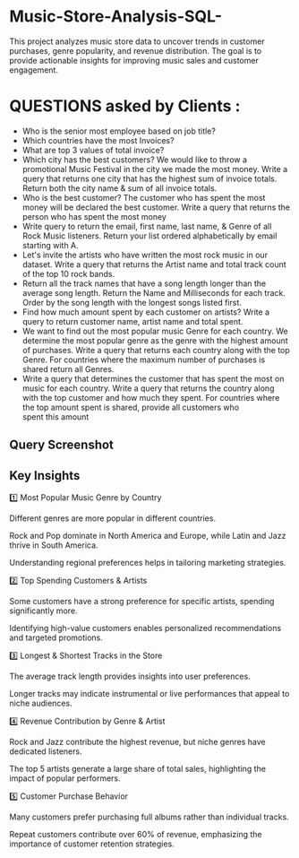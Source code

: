 # Music-Store-Analysis-SQL-
This project analyzes music store data to uncover trends in customer purchases, genre popularity, and revenue distribution. The goal is to provide actionable insights for improving music sales and customer engagement.
# QUESTIONS asked by Clients :
- Who is the senior most employee based on job title?
- Which countries have the most Invoices?
- What are top 3 values of total invoice?
- Which city has the best customers? We would like to throw a promotional Music 
Festival in the city we made the most money. Write a query that returns one city that 
has the highest sum of invoice totals. Return both the city name & sum of all invoice 
totals.
- Who is the best customer? The customer who has spent the most money will be 
declared the best customer. Write a query that returns the person who has spent the 
most money
- Write query to return the email, first name, last name, & Genre of all Rock Music 
listeners. Return your list ordered alphabetically by email starting with A.
- Let's invite the artists who have written the most rock music in our dataset. Write a 
query that returns the Artist name and total track count of the top 10 rock bands.
- Return all the track names that have a song length longer than the average song length. 
Return the Name and Milliseconds for each track. Order by the song length with the 
longest songs listed first.
- Find how much amount spent by each customer on artists? Write a query to return
customer name, artist name and total spent.
- We want to find out the most popular music Genre for each country. We determine the 
most popular genre as the genre with the highest amount of purchases. Write a query 
that returns each country along with the top Genre. For countries where the maximum 
number of purchases is shared return all Genres.
- Write a query that determines the customer that has spent the most on music for each 
country. Write a query that returns the country along with the top customer and how
much they spent. For countries where the top amount spent is shared, provide all 
customers who spent this amount
## Query Screenshot
## Key Insights

1️⃣ Most Popular Music Genre by Country

Different genres are more popular in different countries.

Rock and Pop dominate in North America and Europe, while Latin and Jazz thrive in South America.

Understanding regional preferences helps in tailoring marketing strategies.

2️⃣ Top Spending Customers & Artists

Some customers have a strong preference for specific artists, spending significantly more.

Identifying high-value customers enables personalized recommendations and targeted promotions.

3️⃣ Longest & Shortest Tracks in the Store

The average track length provides insights into user preferences.

Longer tracks may indicate instrumental or live performances that appeal to niche audiences.

4️⃣ Revenue Contribution by Genre & Artist

Rock and Jazz contribute the highest revenue, but niche genres have dedicated listeners.

The top 5 artists generate a large share of total sales, highlighting the impact of popular performers.

5️⃣ Customer Purchase Behavior

Many customers prefer purchasing full albums rather than individual tracks.

Repeat customers contribute over 60% of revenue, emphasizing the importance of customer retention strategies.


  
